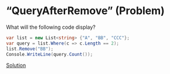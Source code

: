 # “QueryAfterRemove” (Problem)

What will the following code display?

```cs
var list = new List<string> {"A", "BB", "CCC"};
var query = list.Where(c => c.Length == 2);
list.Remove("BB");
Console.WriteLine(query.Count());
```

[Solution](./QueryAfterRemove-A.md)